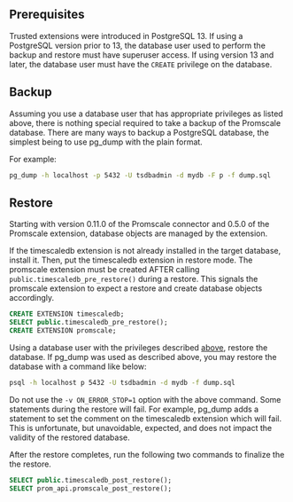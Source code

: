 ## Prerequisites

Trusted extensions were introduced in PostgreSQL 13. If using a PostgreSQL 
version prior to 13, the database user used to perform the backup and restore 
must have superuser access. If using version 13 and later, the database user 
must have the `CREATE` privilege on the database.

## Backup

Assuming you use a database user that has appropriate privileges as listed 
above, there is nothing special required to take a backup of the Promscale 
database. There are many ways to backup a PostgreSQL database, the simplest 
being to use pg_dump with the plain format.

For example:

```bash
pg_dump -h localhost -p 5432 -U tsdbadmin -d mydb -F p -f dump.sql
```

## Restore

Starting with version 0.11.0 of the Promscale connector and 0.5.0 of the 
Promscale extension, database objects are managed by the extension.

If the timescaledb extension is not already installed in the target database, 
install it. Then, put the timescaledb extension in restore mode. The promscale 
extension must be created AFTER calling `public.timescaledb_pre_restore()` 
during a restore. This signals the promscale extension to expect a restore and 
create database objects accordingly.

```sql
CREATE EXTENSION timescaledb;
SELECT public.timescaledb_pre_restore();
CREATE EXTENSION promscale;
```

Using a database user with the privileges described [above](Prerequisites), 
restore the database. If pg_dump was used as described above, you may restore
the database with a command like below:

```bash
psql -h localhost p 5432 -U tsdbadmin -d mydb -f dump.sql
```

Do not use the `-v ON_ERROR_STOP=1` option with the above command. Some 
statements during the restore will fail. For example, pg_dump adds a statement
to set the comment on the timescaledb extension which will fail. This is 
unfortunate, but unavoidable, expected, and does not impact the validity of the
restored database.

After the restore completes, run the following two commands to finalize the
the restore.

```sql
SELECT public.timescaledb_post_restore();
SELECT prom_api.promscale_post_restore();
```